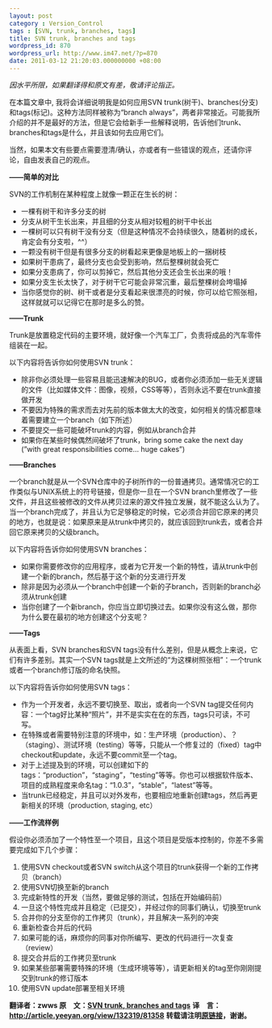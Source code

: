 ```yaml
---
layout: post
category : Version_Control
tags : [SVN, trunk, branches, tags]
title: SVN trunk, branches and tags
wordpress_id: 870
wordpress_url: http://www.im47.net/?p=870
date: 2011-03-12 21:20:03.000000000 +08:00
---
```

<em>因水平所限，如果翻译得和原文有差，敬请评论指正。</em>

在本篇文章中, 我将会详细说明我是如何应用SVN trunk(树干)、branches(分支)和tags(标记)。这种方法同样被称为“branch always”，两者非常接近。可能我所介绍的并不是最好的方法，但是它会给新手一些解释说明，告诉他们trunk、branches和tags是什么，并且该如何去应用它们。

当然，如果本文有些要点需要澄清/确认，亦或者有一些错误的观点，还请你评论，自由发表自己的观点。

<strong>——简单的对比</strong>

SVN的工作机制在某种程度上就像一颗正在生长的树：
<ul>
	<li>一棵有树干和许多分支的树</li>
	<li>分支从树干生长出来，并且细的分支从相对较粗的树干中长出</li>
	<li>一棵树可以只有树干没有分支（但是这种情况不会持续很久，随着树的成长，肯定会有分支啦，^^）</li>
	<li>一颗没有树干但是有很多分支的树看起来更像是地板上的一捆树枝</li>
	<li>如果树干患病了，最终分支也会受到影响，然后整棵树就会死亡</li>
	<li>如果分支患病了，你可以剪掉它，然后其他分支还会生长出来的哦！</li>
	<li>如果分支生长太快了，对于树干它可能会非常沉重，最后整棵树会垮塌掉</li>
	<li>当你感觉你的树、树干或者是分支看起来很漂亮的时候，你可以给它照张相，这样就就可以记得它在那时是多么的赞。</li>
</ul>
<strong>——Trunk</strong>

Trunk是放置稳定代码的主要环境，就好像一个汽车工厂，负责将成品的汽车零件组装在一起。

以下内容将告诉你如何使用SVN trunk：
<ul>
	<li>
<div>除非你必须处理一些容易且能迅速解决的BUG，或者你必须添加一些无关逻辑的文件（比如媒体文件：图像，视频，CSS等等），否则永远不要在trunk直接做开发</div></li>
	<li>
<div>不要因为特殊的需求而去对先前的版本做太大的改变，如何相关的情况都意味着需要建立一个branch（如下所述）</div></li>
	<li>
<div>不要提交一些可能破坏trunk的内容，例如从branch合并</div></li>
	<li>
<div>如果你在某些时候偶然间破坏了trunk，bring some cake the next day (”with great responsibilities come… huge cakes”)</div></li>
</ul>
<strong>——Branches</strong>

一个branch就是从一个SVN仓库中的子树所作的一份普通拷贝。通常情况它的工作类似与UNIX系统上的符号链接，但是你一旦在一个SVN branch里修改了一些文件，并且这些被修改的文件从拷贝过来的源文件独立发展，就不能这么认为了。当一个branch完成了，并且认为它足够稳定的时候，它必须合并回它原来的拷贝的地方，也就是说：如果原来是从trunk中拷贝的，就应该回到trunk去，或者合并回它原来拷贝的父级branch。

以下内容将告诉你如何使用SVN branches：
<ul>
	<li>
<div>如果你需要修改你的应用程序，或者为它开发一个新的特性，请从trunk中创建一个新的branch，然后基于这个新的分支进行开发</div></li>
	<li>
<div>除非是因为必须从一个branch中创建一个新的子branch，否则新的branch必须从trunk创建</div></li>
	<li>
<div>当你创建了一个新branch，你应当立即切换过去。如果你没有这么做，那你为什么要在最初的地方创建这个分支呢？</div></li>
</ul>
<strong>——Tags</strong>

从表面上看，SVN branches和SVN tags没有什么差别，但是从概念上来说，它们有许多差别。其实一个SVN tags就是上文所述的“为这棵树照张相”：一个trunk或者一个branch修订版的命名快照。

以下内容将告诉你如何使用SVN tags：
<ul>
	<li>
<div>作为一个开发者，永远不要切换至、取出，或者向一个SVN tag提交任何内容：一个tag好比某种“照片”，并不是实实在在的东西，tags只可读，不可写。</div></li>
	<li>
<div>在特殊或者需要特别注意的环境中，如：生产环境（production）、？（staging）、测试环境（testing）等等，只能从一个修复过的（fixed）tag中checkout和update，永远不要commit至一个tag。</div></li>
	<li>
<div>对于上述提及到的环境，可以创建如下的tags：“production”，“staging”，“testing”等等。你也可以根据软件版本、项目的成熟程度来命名tag：“1.0.3”，“stable”，“latest”等等。</div></li>
	<li>
<div>当trunk已经稳定，并且可以对外发布，也要相应地重新创建tags，然后再更新相关的环境（production, staging, etc）</div></li>
</ul>
<strong>——工作流样例</strong>

假设你必须添加了一个特性至一个项目，且这个项目是受版本控制的，你差不多需要完成如下几个步骤：
<ol>
	<li>
<div>使用SVN checkout或者SVN switch从这个项目的trunk获得一个新的工作拷贝（branch）</div></li>
	<li>
<div>使用SVN切换至新的branch</div></li>
	<li>
<div>完成新特性的开发（当然，要做足够的测试，包括在开始编码前）</div></li>
	<li>
<div>一旦这个特性完成并且稳定（已提交），并经过你的同事们确认，切换至trunk</div></li>
	<li>
<div>合并你的分支至你的工作拷贝（trunk），并且解决一系列的冲突</div></li>
	<li>
<div>重新检查合并后的代码</div></li>
	<li>
<div>如果可能的话，麻烦你的同事对你所编写、更改的代码进行一次复查（review）</div></li>
	<li>
<div>提交合并后的工作拷贝至trunk</div></li>
	<li>
<div>如果某些部署需要特殊的环境（生成环境等等），请更新相关的tag至你刚刚提交到trunk的修订版本</div></li>
	<li>
<div>使用SVN update部署至相关环境</div></li>
</ol>
<strong>翻译者：zwws
原　文：</strong><a href="http://www.jmfeurprier.com/blog/2010/02/08/svn-trunk-branches-and-tags/" target="_blank"><strong>SVN trunk, branches and tags</strong></a>
<strong>译　言：<a href="http://article.yeeyan.org/view/132319/81358">http://article.yeeyan.org/view/132319/81358</a></strong>
<strong>转载请注明<a href="http://www.zvv.cn/blog/show-111-1.html">原链接</a>，谢谢。</strong>
